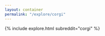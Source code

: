 ```yaml
---
layout: container
permalink: "/explore/corgi"
---
```


<link rel="stylesheet" type="text/css" href="/static/css/explore.css">
{% include explore.html subreddit="corgi" %}
